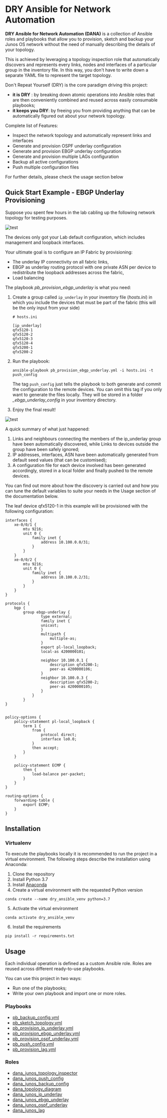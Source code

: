 # DRY Ansible for Network Automation

__DRY Ansible for Network Automation (DANA)__ is a collection of Ansible roles and playbooks that allow you to provision,
 sketch and backup your Junos OS network without the need of manually describing the details of your topology.
 
This is achieved by leveraging a topology inspection role that automatically discovers and represents every links, 
nodes and interfaces of a particular group in the inventory file. 
In this way, you don't have to write down a separate YAML file to represent the target topology.

Don't Repeat Yourself (DRY) is the core paradigm driving this project:

* __it is DRY__ : by breaking down atomic operations into Ansible roles that are then conveniently combined and reused 
across easily consumable playbooks;
* __it keeps you DRY__: by freeing you from providing anything that can be automatically figured out about 
your network topology.

Complete list of Features:

* Inspect the network topology and automatically represent links and interfaces
* Generate and provision OSPF underlay configuration
* Generate and provision EBGP underlay configuration 
* Generate and provision multiple LAGs configuration 
* Backup all active configurations
* Push multiple configuration files 

For further details, please check the usage section below


## Quick Start Example - EBGP Underlay Provisioning

Suppose you spent few hours in the lab cabling up the following network topology for testing purposes.

 ![test](docs/images/dana_quick_example_init_topology.png)
 
The devices only got your Lab default configuration, which includes management and loopback interfaces.  
 
Your ultimate goal is to configure an IP Fabric by provisioning:

* The underlay IP connectivity on all fabric links, 
* EBGP as underlay routing protocol with one private ASN per device to redistribute the loopback addresses across 
the fabric,
* Load balancing 

The playbook _pb_provision_ebgp_underlay_ is what you need:

1. Create a group called `ip_underlay` in your inventory file (_hosts.ini_) in which you include the devices that must be 
part of the fabric (this will be the only input from your side)

    ```
    # hosts.ini
    
    [ip_underlay]
    qfx5120-1
    qfx5120-2 
    qfx5120-3
    qfx5120-4
    qfx5200-1
    qfx5200-2
    ```

2. Run the playbook:

    ```
    ansible-playbook pb_provision_ebgp_underlay.yml -i hosts.ini -t push_config
    ```

    The tag `push_config` just tells the playbook to both generate and commit the configuration to the remote devices. 
    You can omit this tag if you only want to generate the files locally. They will be stored in a folder 
    _\_ebgp_underlay_config_ in your inventory directory.

3. Enjoy the final result!

![test](docs/images/dana_quick_example_final_topology.png)

A quick summary of what just happened:

1. Links and neighbours connecting the members of the ip_underlay group have been automatically discovered, while Links 
to devices outside the group have been safely ignored;
2. IP addresses, interfaces, ASN have been automatically generated from default seed values (that can be customised);
3. A configuration file for each device involved has been generated accordingly, stored in a local folder and finally 
pushed to the remote devices.

You can find out more about how the discovery is carried out and how you can tune the default variables to suite your 
needs in the Usage section of the documentation below.

The leaf device qfx5120-1 in this example will be provisioned with the following configuration:

```
interfaces {
    xe-0/0/1 {
        mtu 9216;
        unit 0 {
            family inet {
                address 10.100.0.0/31;
            }
        }
    }
    xe-0/0/2 {
        mtu 9216;
        unit 0 {
            family inet {
                address 10.100.0.2/31;
            }
        }
    }
}
```


```
protocols {
    bgp {
        group ebgp-underlay {
                type external;
                family inet {
                unicast;
                }
                multipath {
                    multiple-as;
                }
                export pl-local_loopback;
                local-as 4200000101;
    
                neighbor 10.100.0.1 {
                    description qfx5200-1;
                    peer-as 4200000106;
                }
                neighbor 10.100.0.3 {
                    description qfx5200-2;
                    peer-as 4200000105;
                }
            }
        }
}
```


```

policy-options {
    policy-statement pl-local_loopback {
        term 1 {
            from {
                protocol direct;
                interface lo0.0;
            }
            then accept;
        }
    }

    policy-statement ECMP {
        then {
            load-balance per-packet;
        }
    }
}

routing-options {
    forwarding-table {
        export ECMP;
    }
}
```


## Installation 

### Virtualenv
To execute the playbooks locally it is recommended to run the project in a virtual environment. The following steps
describe the installation using Anaconda: 

1. Clone the repository 
2. Install Python 3.7
3. Install [Anaconda](https://docs.conda.io/projects/conda/en/latest/user-guide/install/index.html) 
4. Create a virtual environment with the requested Python version

```
conda create --name dry_ansible_venv python=3.7
```
5. Activate the virtual environment 
    
```
conda activate dry_ansible_venv
```

6. Install the requirements 
    
```
pip install -r requirements.txt
```

## Usage

Each individual operation is defined as a custom Ansible role. Roles are reused across different ready-to-use playbooks.

You can use this project in two ways:

* Run one of the playbooks;
* Write your own playbook and import one or more roles.


### Playbooks

* [pb_backup_config.yml](/docs/playbook-docs/pb_backup_config_README.md)
* [pb_sketch_topology.yml](docs/playbook-docs/pb_sketch_topology_README.md)
* [pb_provision_ip_underlay.yml](docs/playbook-docs/pb_provision_ip_underlay_README.md)
* [pb_provision_ebgp_underlay.yml](/docs/playbook-docs/pb_provision_ebgp_underlay_README.md)
* [pb_provision_ospf_underlay.yml](/docs/playbook-docs/pb_provision_ospf_underlay_README.md)
* [pb_push_config.yml](/docs/playbook-docs/pb_push_config_README.md)
* [pb_provision_lag.yml](/docs/playbook-docs/pb_provision_lag_README.md)


### Roles

* [dana_junos_topology_inspector](roles/dana_junos_topology_inspector/README.md)
* [dana_junos_push_config](roles/dana_junos_push_config/README.md)
* [dana_junos_backup_config](roles/dana_junos_backup_config/README.md)
* [dana_topology_diagram](roles/dana_topology_diagram/README.md)
* [dana_junos_ip_underlay](roles/dana_junos_ip_underlay/README.md)
* [dana_junos_ebgp_underlay](roles/dana_junos_ebgp_underlay/README.md)
* [dana_junos_ospf_underlay](roles/dana_junos_ospf_underlay/README.md)
* [dana_junos_lag](roles/dana_junos_lag/README.md)